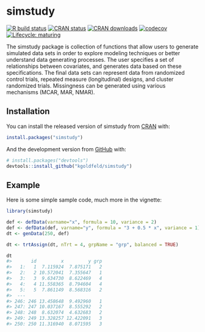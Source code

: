 
# simstudy

<!-- README.md is generated from README.Rmd. Please edit that file -->

<!-- badges: start -->

[![R build
status](https://github.com/kgoldfeld/simstudy/workflows/R-CMD-check/badge.svg?branch=restructure)](https://github.com/kgoldfeld/simstudy/actions)
[![CRAN
status](https://www.r-pkg.org/badges/version/simstudy)](https://CRAN.R-project.org/package=simstudy)
[![CRAN
downloads](https://cranlogs.r-pkg.org/badges/grand-total/simstudy)](https://CRAN.R-project.org/package=simstudy)
[![codecov](https://codecov.io/gh/kgoldfeld/simstudy/branch/restructure/graph/badge.svg)](https://codecov.io/gh/kgoldfeld/simstudy)
[![Lifecycle:
maturing](https://img.shields.io/badge/lifecycle-maturing-blue.svg)](https://www.tidyverse.org/lifecycle/#maturing)
<!-- badges: end -->

The simstudy package is collection of functions that allow users to
generate simulated data sets in order to explore modeling techniques or
better understand data generating processes. The user specifies a set of
relationships between covariates, and generates data based on these
specifications. The final data sets can represent data from randomized
control trials, repeated measure (longitudinal) designs, and cluster
randomized trials. Missingness can be generated using various mechanisms
(MCAR, MAR, NMAR).

## Installation

You can install the released version of simstudy from
[CRAN](https://CRAN.R-project.org) with:

``` r
install.packages("simstudy")
```

And the development version from [GitHub](https://github.com/) with:

``` r
# install.packages("devtools")
devtools::install_github("kgoldfeld/simstudy")
```

## Example

Here is some simple sample code, much more in the vignette:

``` r
library(simstudy)

def <- defData(varname="x", formula = 10, variance = 2)
def <- defData(def, varname="y", formula = "3 + 0.5 * x", variance = 1)
dt <- genData(250, def)

dt <- trtAssign(dt, nTrt = 4, grpName = "grp", balanced = TRUE)

dt
#>       id         x         y grp
#>   1:   1  7.115924  7.875171   2
#>   2:   2 10.572041  7.355647   1
#>   3:   3  9.634730  8.622469   4
#>   4:   4 11.558365  8.794604   4
#>   5:   5  7.861149  8.568316   2
#>  ---                            
#> 246: 246 13.458648  9.492960   1
#> 247: 247 10.037167  8.555292   2
#> 248: 248  8.632074  4.632683   2
#> 249: 249 13.328257 12.422091   3
#> 250: 250 11.316940  8.071595   3
```
